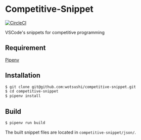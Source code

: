 # Competitive-Snippet

[![CircleCI](https://circleci.com/gh/wotsushi/competitive-snippet.svg?style=svg)](https://circleci.com/gh/wotsushi/competitive-snippet)

VSCode's snippets for competitive programming

## Requirement

[Pipenv](https://github.com/pypa/pipenv/)

## Installation

```bash
$ git clone git@github.com:wotsushi/competitive-snippet.git
$ cd competitive-snippet
$ pipenv install
```

## Build

```bash
$ pipenv run build
```

The built snippet files are located in `competitive-snippet/json/`.
